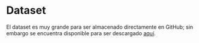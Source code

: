 # Dataset

El dataset es muy grande para ser almacenado directamente en GitHub; sin embargo se encuentra disponible para ser descargado [aquí](https://drive.google.com/file/d/1LVXK34OJhC2LkqqyMmVFnXsXQavvZdeF/view).
